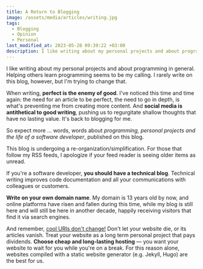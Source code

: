 ```yaml
---
title: A Return to Blogging
image: /assets/media/articles/writing.jpg
tags:
  - Blogging
  - Opinion
  - Personal
last_modified_at: 2023-05-28 09:39:22 +03:00
description: I like writing about my personal projects and about programming in general. Helping others learn programming seems to be my calling. I rarely write on this blog, however, but I'm trying to change that. You should have a blog too.
---
```


<p class="intro">
I like writing about my personal projects and about programming in general. Helping others learn programming seems to be my calling. I rarely write on this blog, however, but I'm trying to change that.
</p>

When writing, **perfect is the enemy of good**. I've noticed this time and time again: the need for an article to be perfect, the need to go in depth, is what's preventing me from creating more content. And **social media is antithetical to good writing**, pushing us to regurgitate shallow thoughts that have no lasting value. It's back to blogging for me.

So expect more ... words, words about *programming, personal projects and the life of a software developer*, published on this blog.

<p class='info-bubble' markdown='1'>
This blog is undergoing a re-organization/simplification. For those that follow my RSS feeds, I apologize if your feed reader is seeing older items as unread.
</p>

If you're a software developer, **you should have a technical blog**. Technical writing improves code documentation and all your communications with colleagues or customers.

**Write on your own domain name**. My domain is 13 years old by now, and online platforms have risen and fallen during this time, while my blog is still here and will still be here in another decade, happily receiving visitors that find it via search engines.

And remember, [cool URIs don't change!](https://www.w3.org/Provider/Style/URI) Don't let your website die, or its articles vanish. Treat your website as a long term personal project that pays dividends. **Choose cheap and long-lasting hosting** — you want your website to wait for you while you're on a break. For this reason alone, websites compiled with a static website generator (e.g. Jekyll, Hugo) are the best for us.
